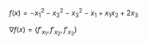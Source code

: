 $f(x) = -x_{1}^{2} - x_{2}^{2} - x_{3}^{2} - x_{1} + x_{1}x_{2} + 2x_{3}$

$\nabla f(x) = \left\{ f'_{x_{1}}, f'_{x_{2}}, f'_{x_{3}}  \right\}$